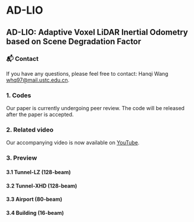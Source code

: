 # AD-LIO
## AD-LIO: Adaptive Voxel LiDAR Inertial Odometry based on Scene Degradation Factor
### 📬 Contact
If you have any questions, please feel free to contact: Hanqi Wang whq97@mail.ustc.edu.cn.
### 1. Codes
Our paper is currently undergoing peer review. The code will be released after the paper is accepted.
### 2. Related video
Our accompanying video is now available on [YouTube](https://youtu.be/kN0JURdOdr4}{https://youtu.be/kN0JURdOdr4).
### 3. Preview
#### 3.1 Tunnel-LZ (128-beam)

#### 3.2 Tunnel-XHD (128-beam)

#### 3.3 Airport (80-beam)

#### 3.4 Building (16-beam)

